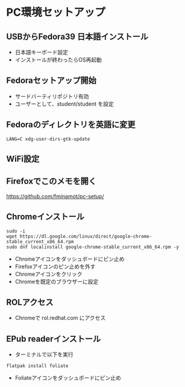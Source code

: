 # PC環境セットアップ

## USBからFedora39 日本語インストール
* 日本語キーボード設定
* インストールが終わったらOS再起動

## Fedoraセットアップ開始
* サードバーティリポジトリ有効
* ユーザーとして、student/student を設定

## Fedoraのディレクトリを英語に変更
```
LANG=C xdg-user-dirs-gtk-update
```

## WiFi設定

## Firefoxでこのメモを開く
https://github.com/fminamot/pc-setup/

## Chromeインストール
```
sudo -i
wget https://dl.google.com/linux/direct/google-chrome-stable_current_x86_64.rpm
sudo dnf localinstall google-chrome-stable_current_x86_64.rpm -y
```
* Chromeアイコンをダッシュボードにピン止め
* Firefoxアイコンのピン止めを外す
* Chromeアイコンをクリック
* Chromeを既定のブラウザーに設定

## ROLアクセス
* Chromeで rol.redhat.com にアクセス

## EPub readerインストール
* ターミナルで以下を実行
```
flatpak install foliate
```
* Foliateアイコンをダッシュボードにピン止め



